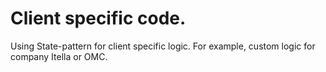 # Client specific code.

Using State-pattern for client specific logic.
For example, custom logic for company Itella or OMC.